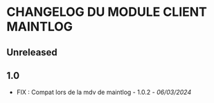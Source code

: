 # CHANGELOG DU MODULE CLIENT MAINTLOG

## Unreleased

## 1.0

-  FIX : Compat lors de la mdv de maintlog - 1.0.2 - *06/03/2024* 
